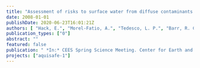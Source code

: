 ```yaml
---
title: "Assessment of risks to surface water from diffuse contaminants."
date: 2008-01-01
publishDate: 2020-06-23T16:01:21Z
authors: [ "Hack, E.", "Morel-Fatio, A.", "Tedesco, L. P.", "Barr, R. C.", "Grützmacher, G.", "Bacqueroet, A.", "Stouder, M.", "Woolems, B." ]
publication_types: ["0"]
abstract: ""
featured: false
publication: " *In:* CEES Spring Science Meeting. Center for Earth and Environmental Science, Indiana University-Purdue University, Indianapolis, USA. 09. -10. April 2008"
projects: ["aquisafe-1"]
---
```


